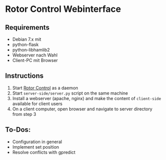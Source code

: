 Rotor Control Webinterface
==========================

## Requirements

- Debian 7.x mit
 - python-flask
 - python-libhamlib2
 - Webserver nach Wahl
- Client-PC mit Browser

## Instructions

1. Start [Rotor Control](http://gitlab.stefan-urban.de/stefan.urban/rotor-control) as a daemon
2. Start `server-side/server.py` script on the same machine
3. Install a webserver (apache, nginx) and make the content of `client-side` available for client users
4. On a client computer, open browser and navigate to server directory from step 3


## To-Dos:

- Configuration in general
- Implement set position
- Resolve conflicts with gpredict
